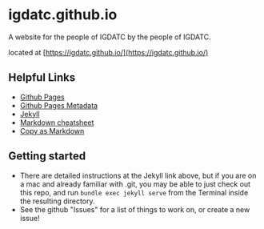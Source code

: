 # igdatc.github.io

A website for the people of IGDATC by the people of IGDATC.

located at [https://igdatc.github.io/](https://igdatc.github.io/)

## Helpful Links
* [Github Pages](https://pages.github.com/)
* [Github Pages Metadata](https://help.github.com/en/articles/repository-metadata-on-github-pages)
* [Jekyll](https://jekyllrb.com/docs/)
* [Markdown cheatsheet](https://github.com/adam-p/markdown-here/wiki/Markdown-Cheatsheet)
* [Copy as Markdown](https://github.com/yorkxin/copy-as-markdown)

## Getting started
* There are detailed instructions at the Jekyll link above, but if you are on a mac and already familiar with .git, you may be able to just check out this repo, and run `bundle exec jekyll serve` from the Terminal inside the resulting directory.
* See the github "Issues" for a list of things to work on, or create a new issue!
